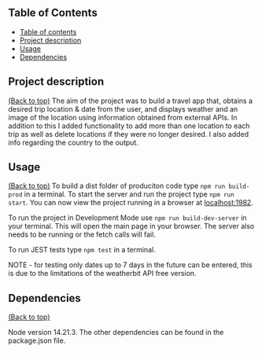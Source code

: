 ## 

## Table of Contents

* [Table of contents](#table-of-contents)
* [Project description](#project-description)
* [Usage](#usage)
* [Dependencies](#dependencies)

## Project description
[(Back to top)](#table-of-contents)
The aim of the project was to build a travel app that, obtains a desired trip location & date from the user, and displays weather and an image of the location using information obtained from external APIs.  In addition to this I added functionality to add more than one location to each trip as well as delete locations if they were no longer desired.  I also added info regarding the country to the output.

## Usage
[(Back to top)](#table-of-contents)
To build a dist folder of produciton code type `npm run build-prod` in a terminal.  To start the server and run the project type `npm run start`.  You can now view the project running in a browser at [localhost:1982](http://localhost:1982/).

To run the project in Development Mode use `npm run build-dev-server` in your terminal.  This will open the main page in your browser.  The server also needs to be running or the fetch calls will fail.

To run JEST tests type `npm test` in a terminal.

NOTE - for testing only dates up to 7 days in the future can be entered, this is due to the limitations of the weatherbit API free version.

## Dependencies
[(Back to top)](#table-of-contents)

Node version 14.21.3. The other dependencies can be found in the package.json file.